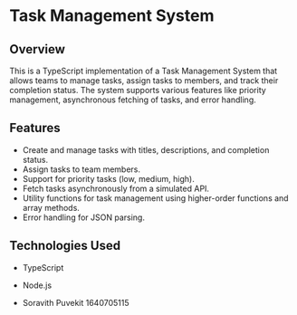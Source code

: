 # Task Management System

## Overview
This is a TypeScript implementation of a Task Management System that allows teams to manage tasks, assign tasks to members, and track their completion status. The system supports various features like priority management, asynchronous fetching of tasks, and error handling.

## Features
- Create and manage tasks with titles, descriptions, and completion status.
- Assign tasks to team members.
- Support for priority tasks (low, medium, high).
- Fetch tasks asynchronously from a simulated API.
- Utility functions for task management using higher-order functions and array methods.
- Error handling for JSON parsing.

## Technologies Used
- TypeScript
- Node.js

- Soravith Puvekit 1640705115